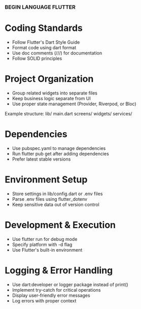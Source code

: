 ### BEGIN LANGUAGE FLUTTER

# Coding Standards

- Follow Flutter's Dart Style Guide
- Format code using dart format
- Use doc comments (///) for documentation
- Follow SOLID principles

# Project Organization

- Group related widgets into separate files
- Keep business logic separate from UI
- Use proper state management (Provider, Riverpod, or Bloc)

Example structure:
lib/
main.dart
screens/
widgets/
services/

# Dependencies

- Use pubspec.yaml to manage dependencies
- Run flutter pub get after adding dependencies
- Prefer latest stable versions

# Environment Setup

- Store settings in lib/config.dart or .env files
- Parse .env files using flutter_dotenv
- Keep sensitive data out of version control

# Development & Execution

- Use flutter run for debug mode
- Specify platform with -d flag
- Use Flutter's built-in environment

# Logging & Error Handling

- Use dart:developer or logger package instead of print()
- Implement try-catch for critical operations
- Display user-friendly error messages
- Log errors with proper context
